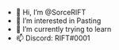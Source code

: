 - 👋 Hi, I’m @SorceRIFT
- 👀 I’m interested in Pasting
- 🌱 I’m currently trying to learn
- 📫 Discord: RIFT#0001

<!---
SorceRIFT/SorceRIFT is a ✨ special ✨ repository because its `README.md` (this file) appears on your GitHub profile.
You can click the Preview link to take a look at your changes.
--->
